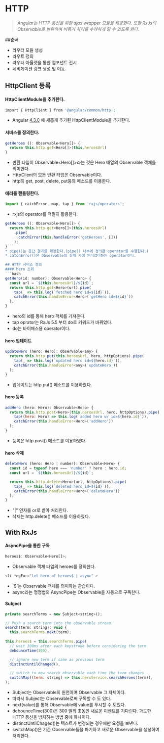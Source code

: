 # HTTP
> *Angular는 HTTP 통신을 위한 ajax wrapper 모듈을 제공한다. 또한 RxJs의 Observable을 반환하여 비동기 처리를 수려하게 할 수 있도록 한다.*  


##**순서**
* 라우터 모듈 생성
* 라우트 정의
* 라우터 아울렛을 통한 컴포넌트 전시
* 네비게이션 링크 생성 및 이동

## HttpClient 등록
#### HttpClientModule을 추가한다.
```bash
import { HttpClient } from '@angular/common/http';
```  
* Angular [4.3.0](https://github.com/angular/angular/blob/master/CHANGELOG.md#430-2017-07-14) 에 새롭게 추가된 HttpClientModule을 추가한다.

#### 서비스를 정의한다.
```javascript
getHeroes (): Observable<Hero[]> {
  return this.http.get<Hero[]>(this.heroesUrl)
}
```
* 반환 타입이 Observable<Hero[]>라는 것은 Hero 배열의 Observable 객체를 의미한다.
* HttpClient의 모든 반환 타입은 Observable이다.
* http의 get, post, delete, put등의 메소드를 이용한다.  

#### 에러를 핸들링한다.
```javascript
import { catchError, map, tap } from 'rxjs/operators';
```
* rxjs의 operator를 적절히 활용한다.  

```javascript
getHeroes (): Observable<Hero[]> {
  return this.http.get<Hero[]>(this.heroesUrl)
    .pipe(
      catchError(this.handleError('getHeroes', []))
    );
}```
* pipe()는 응답 결과를 확장한다.(pipe() 내부에 정의한 operator를 수행한다.)
* catchError()은 Observable의 실패 시에 인터셉터하는 operator이다.  

## HTTP 서비스 정의
#### hero 조회
```bash
getHero(id: number): Observable<Hero> {
  const url = `${this.heroesUrl}/${id}`;
  return this.http.get<Hero>(url).pipe(
    tap(_ => this.log(`fetched hero id=${id}`)),
    catchError(this.handleError<Hero>(`getHero id=${id}`))
  );
}
```  
* hero의 id를 통해 hero 객체를 가져온다. 
* tap oprator는 RxJs 5.5 부터 do로 키워드가 바뀌었다.
* do는 바이패스용 operator이다.

#### hero 업데이트
```javascript
updateHero (hero: Hero): Observable<any> {
  return this.http.put(this.heroesUrl, hero, httpOptions).pipe(
    tap(_ => this.log(`updated hero id=${hero.id}`)),
    catchError(this.handleError<any>('updateHero'))
  );
}
```
* 업데이트는 http.put() 메소드를 이용하였다.  

#### hero 등록
```javascript
addHero (hero: Hero): Observable<Hero> {
  return this.http.post<Hero>(this.heroesUrl, hero, httpOptions).pipe(
    tap((hero: Hero) => this.log(`added hero w/ id=${hero.id}`)),
    catchError(this.handleError<Hero>('addHero'))
  );
}
```
* 등록은 http.post() 메소드를 이용하였다.  

#### hero 삭제
```javascript
deleteHero (hero: Hero | number): Observable<Hero> {
  const id = typeof hero === 'number' ? hero : hero.id;
  const url = `${this.heroesUrl}/${id}`;

  return this.http.delete<Hero>(url, httpOptions).pipe(
    tap(_ => this.log(`deleted hero id=${id}`)),
    catchError(this.handleError<Hero>('deleteHero'))
  );
}

```
* "|" 인자를 or로 받아 처리한다.
* 삭제는 http.delete() 메소드를 이용하였다.  

## With RxJs
#### AsyncPipe을 통한 구독
```javascript
heroes$: Observable<Hero[]>;
```
* Observable 객체 타입의 heroes를 정의한다.  

```javascript
<li *ngFor="let hero of heroes$ | async" >
```
* '$'는 Observable 객체를 의미하는 관습이다.
* async라는 명명법의 AsyncPipe는 Observable을 자동으로 구독한다.  

#### Subject
```javascript
private searchTerms = new Subject<string>();

// Push a search term into the observable stream.
search(term: string): void {
  this.searchTerms.next(term);
  
this.heroes$ = this.searchTerms.pipe(
  // wait 300ms after each keystroke before considering the term
  debounceTime(300),

  // ignore new term if same as previous term
  distinctUntilChanged(),

  // switch to new search observable each time the term changes
  switchMap((term: string) => this.heroService.searchHeroes(term)),
);
```
* Subject는 Observable의 원천이며 Observable 그 자체이다.
* 따라서 Subject는 Observable로써 구독할 수 도 있다.
* next(value)를 통해 Observable에 value를 푸시할 수 도있다.
* debounceTime(300)은 300 밀리 초동안 새로운 이벤트를 기다린다. 과도한 HTTP 통신을 방지하는 방법 중에 하나이다.
* distinctUntilChaged()는 텍스트가 변경되는 경우에만 요청을 보낸다.
* switchMap()은 기존 Observable들을 파기하고 새로운 Observable을 생성하여 처리한다.